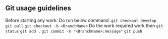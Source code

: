 ## Git usage guidelines
Before starting any work. Do run below command.
`git checkout develop`
`git pull`
`git checkout -b <BranchName>`
Do the work required work then
`git status`
`git add .`
`git commit -m "<BranchName>:message"`
`git push`
